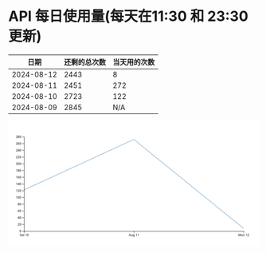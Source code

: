 # API 每日使用量(每天在11:30 和 23:30更新)

| 日期       | 还剩的总次数 | 当天用的次数 |
|------------|------------|-------------------|
| 2024-08-12 | 2443 | 8                |
| 2024-08-11 | 2451 | 272                |
| 2024-08-10 | 2723 | 122                |
| 2024-08-09 | 2845 | N/A                |


 ![走势图](./chart.svg)